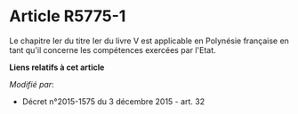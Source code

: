 # Article R5775-1

Le chapitre Ier du titre Ier du livre V est applicable en Polynésie française en tant qu'il concerne les compétences exercées
par l'Etat.

**Liens relatifs à cet article**

_Modifié par_:

  - Décret n°2015-1575 du 3 décembre 2015 - art. 32
